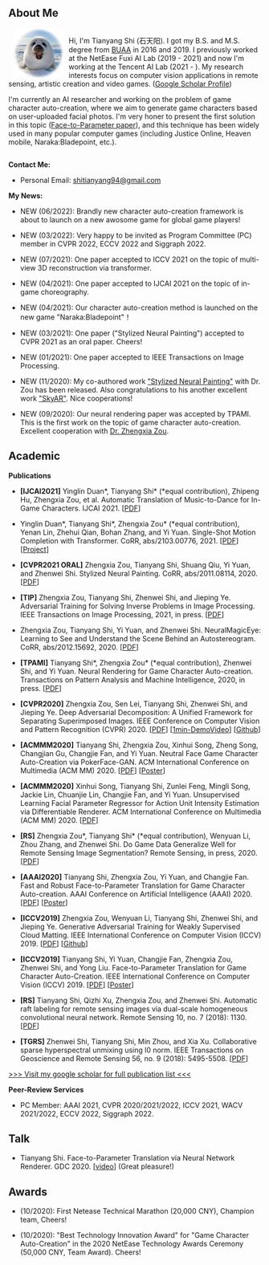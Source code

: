 ## About Me

<div style="float: left; clear: both;" align="left">
<img src="logo.png" width="100" alt="logo" align=left style="margin:0 10px 0 10px"/>
<p>Hi, I'm Tianyang Shi (石天阳). I got my B.S. and M.S. degree from <a href="https://www.buaa.edu.cn">BUAA</a> in 2016 and 2019. I previously worked at the NetEase Fuxi AI Lab (2019 - 2021) and now I'm working at the Tencent AI Lab (2021 - ). My research interests focus on computer vision applications in remote sensing, artistic creation and video games. (<a href="https://scholar.google.com/citations?user=oPej400AAAAJ&hl=en">Google Scholar Profile</a>)</p>
<p>I'm currently an AI researcher and working on the problem of game character auto-creation, where we aim to generate game characters based on user-uploaded facial photos. I'm very honer to present the first solution in this topic (<a href="https://arxiv.org/abs/1909.01064">Face-to-Parameter paper</a>), and this technique has been widely used in many popular computer games (including Justice Online, Heaven mobile, Naraka:Bladepoint, etc.).</p>
</div>
<br clear="left" />

**Contact Me:**

+ Personal Email: shitianyang94@gmail.com

**My News:**

+ NEW (06/2022): Brandly new character auto-creation framework is about to launch on a new awosome game for global game players!

+ NEW (03/2022): Very happy to be invited as Program Committee (PC) member in CVPR 2022, ECCV 2022 and Siggraph 2022.

+ NEW (07/2021): One paper accepted to ICCV 2021 on the topic of multi-view 3D reconstruction via transformer.

+ NEW (04/2021): One paper accepted to IJCAI 2021 on the topic of in-game choreography.

+ NEW (04/2021): Our character auto-creation method is launched on the new game "Naraka:Bladepoint"！

+ NEW (03/2021): One paper ("Stylized Neural Painting") accepted to CVPR 2021 as an oral paper. Cheers!

+ NEW (01/2021): One paper accepted to IEEE Transactions on Image Processing.

+ NEW (11/2020): My co-authored work ["Stylized Neural Painting"](https://jiupinjia.github.io/neuralpainter/) with Dr. Zou has been released. Also congratulations to his another excellent work ["SkyAR"](https://jiupinjia.github.io/skyar/). Nice cooperations!

+ NEW (09/2020): Our neural rendering paper was accepted by TPAMI. This is the first work on the topic of game character auto-creation. Excellent cooperation with [Dr. Zhengxia Zou](http://www-personal.umich.edu/~zzhengxi/#Honors).

## Academic

**Publications**

+ **\[IJCAI2021\]** Yinglin Duan\*, Tianyang Shi\* (\*equal contribution), Zhipeng Hu, Zhengxia Zou, et al. Automatic Translation of Music-to-Dance for In-Game Characters. IJCAI 2021. [[PDF](https://www.ijcai.org/proceedings/2021/0323.pdf)] 

+ Yinglin Duan\*, Tianyang Shi\*, Zhengxia Zou\* (\*equal contribution), Yenan Lin, Zhehui Qian, Bohan Zhang, and Yi Yuan. Single-Shot Motion Completion with Transformer. CoRR, abs/2103.00776, 2021. [[PDF](https://arxiv.org/abs/2103.00776)][[Project](https://github.com/FuxiCV/SSMCT)]

+ **\[CVPR2021 ORAL\]** Zhengxia Zou, Tianyang Shi, Shuang Qiu, Yi Yuan, and Zhenwei Shi. Stylized Neural Painting. CoRR, abs/2011.08114, 2020. [[PDF](https://arxiv.org/pdf/2011.08114.pdf)]

+ **\[TIP\]** Zhengxia Zou, Tianyang Shi, Zhenwei Shi, and Jieping Ye. Adversarial Training for Solving Inverse Problems in Image Processing. IEEE Transactions on Image Processing, 2021, in press. [[PDF](http://www-personal.umich.edu/~zzhengxi/zzx_PDF/inverseGANs.pdf)]

+ Zhengxia Zou, Tianyang Shi, Yi Yuan, and Zhenwei Shi. NeuralMagicEye: Learning to See and Understand the Scene Behind an Autostereogram. CoRR, abs/2012.15692, 2020. [[PDF](https://arxiv.org/abs/2012.15692)]

+ **\[TPAMI\]** Tianyang Shi\*, Zhengxia Zou\* (\*equal contribution), Zhenwei Shi, and Yi Yuan. Neural Rendering for Game Character Auto-creation. Transactions on Pattern Analysis and Machine Intelligence, 2020, in press. [[PDF](https://ieeexplore.ieee.org/stamp/stamp.jsp?tp=&arnumber=9197693)]

+ **\[CVPR2020\]** Zhengxia Zou, Sen Lei, Tianyang Shi, Zhenwei Shi, and Jieping Ye. Deep Adversarial Decomposition: A Unified Framework for Separating Superimposed Images. IEEE Conference on Computer Vision and Pattern Recognition (CVPR) 2020. [[PDF](http://www-personal.umich.edu/~zzhengxi/zzx_PDF/CVPR2020.pdf)] [[1min-DemoVideo](http://www-personal.umich.edu/~zzhengxi/zzx_gallery/5946-1min.mp4)] [[Github](https://github.com/jiupinjia/Deep-adversarial-decomposition)]

+ **\[ACMMM2020\]** Tianyang Shi, Zhengxia Zou, Xinhui Song, Zheng Song, Changjian Gu, Changjie Fan, and Yi Yuan. Neutral Face Game Character Auto-Creation via PokerFace-GAN. ACM International Conference on Multimedia (ACM MM) 2020. [[PDF](https://arxiv.org/pdf/2008.07154.pdf)] [[Poster](pokerfacegan-ACMMM2020.png)]

+ **\[ACMMM2020\]** Xinhui Song, Tianyang Shi, Zunlei Feng, Mingli Song, Jackie Lin, Chuanjie Lin, Changjie Fan, and Yi Yuan. Unsupervised Learning Facial Parameter Regressor for Action Unit Intensity Estimation via Differentiable Renderer. ACM International Conference on Multimedia (ACM MM) 2020. [[PDF](https://arxiv.org/pdf/2008.08862.pdf)]

+ **\[RS\]** Zhengxia Zou\*, Tianyang Shi\* (\*equal contribution), Wenyuan Li, Zhou Zhang, and Zhenwei Shi. Do Game Data Generalize Well for Remote Sensing Image Segmentation? Remote Sensing, in press, 2020. [[PDF](https://www.mdpi.com/2072-4292/12/2/275)]

+ **\[AAAI2020\]** Tianyang Shi, Zhengxia Zou, Yi Yuan, and Changjie Fan. Fast and Robust Face-to-Parameter Translation for Game Character Auto-creation. AAAI Conference on Artificial Intelligence (AAAI) 2020. [[PDF](https://www.aaai.org/Papers/AAAI/2020GB/AAAI-ShiT.147.pdf)] [[Poster](frf2p-AAAI2020.png)]

+ **\[ICCV2019\]** Zhengxia Zou, Wenyuan Li, Tianyang Shi, Zhenwei Shi, and Jieping Ye. Generative Adversarial Training for Weakly Supervised Cloud Matting. IEEE International Conference on Computer Vision (ICCV) 2019. [[PDF](http://openaccess.thecvf.com/content_ICCV_2019/html/Zou_Generative_Adversarial_Training_for_Weakly_Supervised_Cloud_Matting_ICCV_2019_paper.html)] [[Github](https://github.com/jiupinjia/CloudMattingGAN)]

+ **\[ICCV2019\]** Tianyang Shi, Yi Yuan, Changjie Fan, Zhengxia Zou, Zhenwei Shi, and Yong Liu. Face-to-Parameter Translation for Game Character Auto-Creation. IEEE International Conference on Computer Vision (ICCV) 2019. [[PDF](https://arxiv.org/abs/1909.01064)] [[Poster](f2p-ICCV2019.png)]

+ **\[RS\]** Tianyang Shi, Qizhi Xu, Zhengxia Zou, and Zhenwei Shi. Automatic raft labeling for remote sensing images via dual-scale homogeneous convolutional neural network. Remote Sensing 10, no. 7 (2018): 1130. [[PDF](https://www.mdpi.com/2072-4292/10/7/1130)]

+ **\[TGRS\]** Zhenwei Shi, Tianyang Shi, Min Zhou, and Xia Xu. Collaborative sparse hyperspectral unmixing using l0 norm. IEEE Transactions on Geoscience and Remote Sensing 56, no. 9 (2018): 5495-5508. [[PDF](https://ieeexplore.ieee.org/abstract/document/8340224)]

[\>\>\> Visit my google scholar for full publication list \<\<\<](https://scholar.google.com/citations?user=oPej400AAAAJ&hl=en)

**Peer-Review Services**

+ PC Member: AAAI 2021, CVPR 2020/2021/2022, ICCV 2021, WACV 2021/2022, ECCV 2022, Siggraph 2022.

## Talk

+ Tianyang Shi. Face-to-Parameter Translation via Neural Network Renderer. GDC 2020. [[video](https://www.youtube.com/watch?v=OhV_DNji_0U)] (Great pleasure!)

## Awards

+ (10/2020): First Netease Technical Marathon (20,000 CNY), Champion team, Cheers!

+ (10/2020): "Best Technology Innovation Award" for "Game Character Auto-Creation" in the 2020 NetEase Technology Awards Ceremony (50,000 CNY, Team Award). Cheers!
